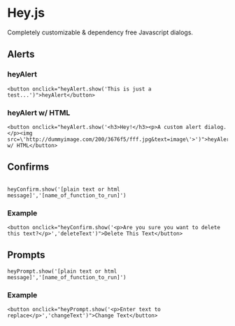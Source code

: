 # Hey.js

Completely customizable & dependency free Javascript dialogs.

## Alerts

### heyAlert

```
<button onclick="heyAlert.show('This is just a test...')">heyAlert</button>
```

### heyAlert w/ HTML

```
<button onclick="heyAlert.show('<h3>Hey!</h3><p>A custom alert dialog.</p><img src=\'http://dummyimage.com/200/3676f5/fff.jpg&text=image\'>')">heyAlert w/ HTML</button>
```

## Confirms

```

heyConfirm.show('[plain text or html message]','[name_of_function_to_run]')

```

### Example

```
<button onclick="heyConfirm.show('<p>Are you sure you want to delete this text?</p>','deleteText')">Delete This Text</button>
```

## Prompts

```
heyPrompt.show('[plain text or html message]','[name_of_function_to_run]')
```

### Example

```
<button onclick="heyPrompt.show('<p>Enter text to replace</p>','changeText')">Change Text</button>
```
